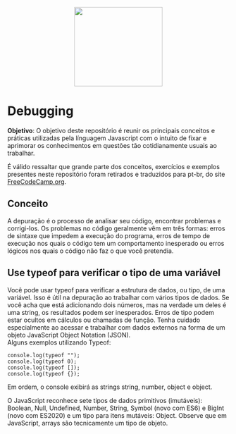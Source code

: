 <p align="center">  
  <img src="https://cdn.pixabay.com/photo/2015/04/23/17/41/javascript-736400_960_720.png" height="180" width="200">
</p>

 <h1>Debugging</h1>
 <p><b>Objetivo</b>: O objetivo deste repositório é reunir os principais conceitos e práticas utilizadas pela línguagem Javascript com o intuito de fixar e aprimorar os conhecimentos em questões tão cotidianamente usuais ao trabalhar.</p>
  <p>É válido ressaltar que grande parte dos conceitos, exercícios e exemplos presentes neste repositório foram retirados e traduzidos para pt-br, do site <a href ="https://www.freecodecamp.org/learn">FreeCodeCamp.org</a>.</p>

<h2>Conceito</h2>
  <p>A depuração é o processo de analisar seu código, encontrar problemas e corrigi-los. Os problemas no código geralmente vêm em três formas: erros de sintaxe que impedem a execução do programa, erros de tempo de execução nos quais o código tem um comportamento inesperado ou erros lógicos nos quais o código não faz o que você pretendia.</p>
  
<h2>Use typeof para verificar o tipo de uma variável</h2>
  <p>Você pode usar typeof para verificar a estrutura de dados, ou tipo, de uma variável. Isso é útil na depuração ao trabalhar com vários tipos de dados. Se você acha que está adicionando dois números, mas na verdade um deles é uma string, os resultados podem ser inesperados. Erros de tipo podem estar ocultos em cálculos ou chamadas de função. Tenha cuidado especialmente ao acessar e trabalhar com dados externos na forma de um objeto JavaScript Object Notation (JSON).<br>Alguns exemplos utilizando Typeof:</br></p>

```
console.log(typeof "");
console.log(typeof 0);
console.log(typeof []);
console.log(typeof {});
```

<p>Em ordem, o console exibirá as strings string, number, object e object.</p>

<p>O JavaScript reconhece sete tipos de dados primitivos (imutáveis): Boolean, Null, Undefined, Number, String, Symbol (novo com ES6) e BigInt (novo com ES2020) e um tipo para itens mutáveis: Object. Observe que em JavaScript, arrays são tecnicamente um tipo de objeto.</p>
